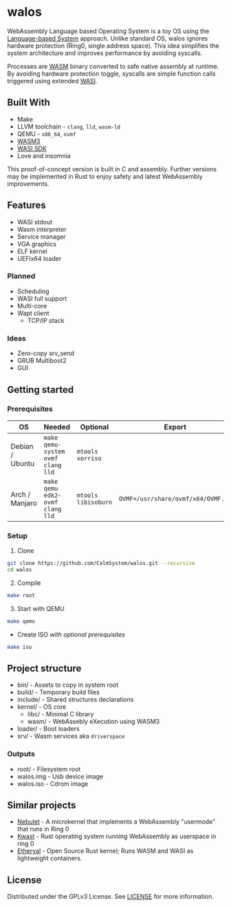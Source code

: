 # walos

WebAssembly Language based Operating System is a toy OS using the [Language-based System](https://en.wikipedia.org/wiki/Language-based_system) approach. Unlike standard OS, walos ignores hardware protection (Ring0, single address space). This idea simplifies the system architecture and improves performance by avoiding syscalls.

Processes are [WASM](https://webassembly.org/) binary converted to safe native assembly at runtime. By avoiding hardware protection toggle, syscalls are simple function calls triggered using extended [WASI](https://wasi.dev/).


## Built With

* Make
* LLVM toolchain - `clang`, `lld`, `wasm-ld`
* QEMU - `x86_64`, `ovmf`
* [WASM3](https://github.com/wasm3/wasm3)
* [WASI SDK](https://github.com/WebAssembly/wasi-sdk)
* Love and insomnia

This proof-of-concept version is built in C and assembly. Further versions may be implemented in Rust to enjoy safety and latest WebAssembly improvements.

## Features

* WASI stdout
* Wasm interpreter
* Service manager
* VGA graphics
* ELF kernel
* UEFIx64 loader

### Planned

* Scheduling
* WASI full support
* Multi-core
* Wapt client
    * TCP/IP stack

### Ideas

* Zero-copy srv_send
* GRUB Multiboot2
* GUI

## Getting started

### Prerequisites

OS | Needed | Optional | Export
-- | -- | -- | --
Debian / Ubuntu | `make qemu-system ovmf clang lld` | `mtools xorriso`
Arch / Manjaro | `make qemu edk2-ovmf clang lld` | `mtools libisoburn` | `OVMF=/usr/share/ovmf/x64/OVMF.fd`

### Setup

1. Clone
```sh
git clone https://github.com/CalmSystem/walos.git --recursive
cd walos
```
2. Compile
```sh
make root
```
3. Start with QEMU
```sh
make qemu
```
* Create ISO *with optional prerequisites*
```sh
make iso
```

## Project structure

* bin/ - Assets to copy in system root
* build/ - Temporary build files
* include/ - Shared structures declarations
* kernel/ - OS core
    * libc/ - Minimal C library
    * wasm/ - WebAssebly eXecution using WASM3
* loader/ - Boot loaders
* srv/ - Wasm services aka `driverspace`

### Outputs

* root/ - Filesystem root
* walos.img - Usb device image
* walos.iso - Cdrom image

## Similar projects
* [Nebulet](https://github.com/nebulet/nebulet) - A microkernel that implements a WebAssembly "usermode" that runs in Ring 0
* [Kwast](https://github.com/kwast-os/kwast) - Rust operating system running WebAssembly as userspace in ring 0
* [Etheryal](https://github.com/etheryal/etheryal-kernel) - Open Source Rust kernel; Runs WASM and WASI as lightweight containers.

## License

Distributed under the GPLv3 License. See [LICENSE](LICENSE) for more information.